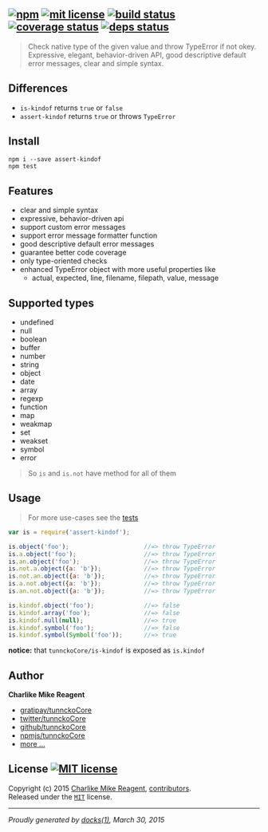 ## [![npm][npmjs-img]][npmjs-url] [![mit license][license-img]][license-url] [![build status][travis-img]][travis-url] [![coverage status][coveralls-img]][coveralls-url] [![deps status][daviddm-img]][daviddm-url]

> Check native type of the given value and throw TypeError if not okey. Expressive, elegant, behavior-driven API, good descriptive default error messages, clear and simple syntax.

## Differences
- `is-kindof` returns `true` or `false`
- `assert-kindof` returns `true` or throws `TypeError`


## Install
```
npm i --save assert-kindof
npm test
```


## Features
- clear and simple syntax
- expressive, behavior-driven api
- support custom error messages
- support error message formatter function
- good descriptive default error messages
- guarantee better code coverage
- only type-oriented checks
- enhanced TypeError object with more useful properties like
  + actual, expected, line, filename, filepath, value, message


## Supported types
- undefined
- null
- boolean
- buffer
- number
- string
- object
- date
- array
- regexp
- function
- map
- weakmap
- set
- weakset
- symbol
- error

> So `is` and `is.not` have method for all of them

## Usage
> For more use-cases see the [tests](./test.js)

```js
var is = require('assert-kindof');

is.object('foo');                     //=> throw TypeError
is.a.object('foo');                   //=> throw TypeError
is.an.object('foo');                  //=> throw TypeError
is.not.a.object({a: 'b'});            //=> throw TypeError
is.not.an.object({a: 'b'});           //=> throw TypeError
is.a.not.object({a: 'b'});            //=> throw TypeError
is.an.not.object({a: 'b'});           //=> throw TypeError

is.kindof.object('foo');              //=> false
is.kindof.array('foo');               //=> false
is.kindof.null(null);                 //=> true
is.kindof.symbol('foo');              //=> false
is.kindof.symbol(Symbol('foo'));      //=> true
```
**notice:** that `tunnckoCore/is-kindof` is exposed as `is.kindof`


## Author
**Charlike Mike Reagent**
+ [gratipay/tunnckoCore][author-gratipay]
+ [twitter/tunnckoCore][author-twitter]
+ [github/tunnckoCore][author-github]
+ [npmjs/tunnckoCore][author-npmjs]
+ [more ...][contrib-more]


## License [![MIT license][license-img]][license-url]
Copyright (c) 2015 [Charlike Mike Reagent][contrib-more], [contributors][contrib-graf].  
Released under the [`MIT`][license-url] license.


[npmjs-url]: http://npm.im/assert-kindof
[npmjs-img]: https://img.shields.io/npm/v/assert-kindof.svg?style=flat&label=assert-kindof

[coveralls-url]: https://coveralls.io/r/tunnckoCore/assert-kindof?branch=master
[coveralls-img]: https://img.shields.io/coveralls/tunnckoCore/assert-kindof.svg?style=flat

[license-url]: https://github.com/tunnckoCore/assert-kindof/blob/master/license.md
[license-img]: https://img.shields.io/badge/license-MIT-blue.svg?style=flat

[travis-url]: https://travis-ci.org/tunnckoCore/assert-kindof
[travis-img]: https://img.shields.io/travis/tunnckoCore/assert-kindof.svg?style=flat

[daviddm-url]: https://david-dm.org/tunnckoCore/assert-kindof
[daviddm-img]: https://img.shields.io/david/tunnckoCore/assert-kindof.svg?style=flat

[author-gratipay]: https://gratipay.com/tunnckoCore
[author-twitter]: https://twitter.com/tunnckoCore
[author-github]: https://github.com/tunnckoCore
[author-npmjs]: https://npmjs.org/~tunnckocore

[contrib-more]: http://j.mp/1stW47C
[contrib-graf]: https://github.com/tunnckoCore/assert-kindof/graphs/contributors

***

_Proudly generated by [docks(1)](https://github.com/tunnckoCore), March 30, 2015_